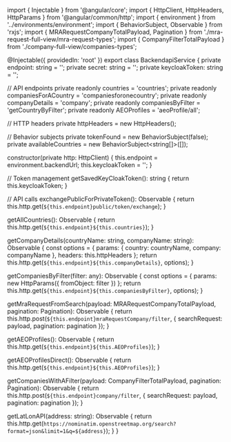 import { Injectable } from '@angular/core';
import { HttpClient, HttpHeaders, HttpParams } from '@angular/common/http';
import { environment } from '../environments/environment';
import { BehaviorSubject, Observable } from 'rxjs';
import { MRARequestCompanyTotalPayload, Pagination } from './mra-request-full-view/mra-request-types';
import { CompanyFilterTotalPayload } from './company-full-view/companies-types';

@Injectable({
  providedIn: 'root'
})
export class BackendapiService {
  private endpoint: string = '';
  private secret: string = '';
  private keycloakToken: string = '';

  // API endpoints
  private readonly countries = 'countries';
  private readonly companiesForACountry = 'companiesforonecountry';
  private readonly companyDetails = 'company';
  private readonly companiesByFilter = 'getCountryByFilter';
  private readonly AEOProfiles = 'aeoProfile/all';

  // HTTP headers
  private httpHeaders = new HttpHeaders();
  
  // Behavior subjects
  private tokenFound = new BehaviorSubject<boolean>(false);
  private availableCountries = new BehaviorSubject<string[]>([]);

  constructor(private http: HttpClient) {
    this.endpoint = environment.backendUrl;
    this.keycloakToken = '';
  }

  // Token management
  getSavedKeyCloakToken(): string {
    return this.keycloakToken;
  }

  // API calls
  exchangePublicForPrivateToken(): Observable<any> {
    return this.http.get(`${this.endpoint}public/token/exchange`);
  }

  getAllCountries(): Observable<any> {
    return this.http.get(`${this.endpoint}${this.countries}`);
  }

  getCompanyDetails(countryName: string, companyName: string): Observable<any> {
    const options = {
      params: { country: countryName, company: companyName },
      headers: this.httpHeaders
    };
    return this.http.get(`${this.endpoint}${this.companyDetails}`, options);
  }

  getCompaniesByFilter(filter: any): Observable<any> {
    const options = {
      params: new HttpParams({ fromObject: filter })
    };
    return this.http.get(`${this.endpoint}${this.companiesByFilter}`, options);
  }

  getMraRequestFromSearch(payload: MRARequestCompanyTotalPayload, pagination: Pagination): Observable<any> {
    return this.http.post(`${this.endpoint}mraRequestCompany/filter`, {
      searchRequest: payload,
      pagination: pagination
    });
  }

  getAEOProfiles(): Observable<any> {
    return this.http.get(`${this.endpoint}${this.AEOProfiles}`);
  }

  getAEOProfilesDirect(): Observable<any> {
    return this.http.get(`${this.endpoint}${this.AEOProfiles}`);
  }

  getCompaniesWithAFilter(payload: CompanyFilterTotalPayload, pagination: Pagination): Observable<any> {
    return this.http.post(`${this.endpoint}company/filter`, {
      searchRequest: payload,
      pagination: pagination
    });
  }

  getLatLonAPI(address: string): Observable<any> {
    return this.http.get(`https://nominatim.openstreetmap.org/search?format=json&limit=1&q=${address}`);
  }
}
